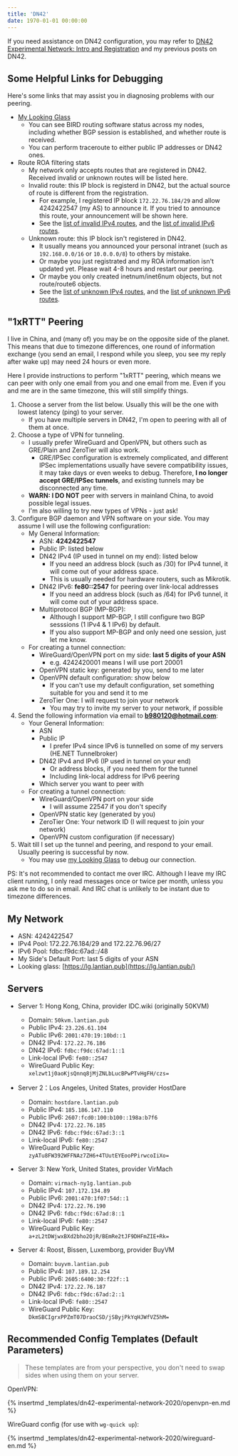```yaml
---
title: 'DN42'
date: 1970-01-01 00:00:00
---
```


If you need assistance on DN42 configuration, you may refer to [DN42 Experimental Network: Intro and Registration](/en/article/modify-website/dn42-experimental-network-2020.lantian) and my previous posts on DN42.

Some Helpful Links for Debugging
--------------------------------

Here's some links that may assist you in diagnosing problems with our peering.

- [My Looking Glass](https://lg.lantian.pub/)
  - You can see BIRD routing software status across my nodes, including whether BGP session is established, and whether route is received.
  - You can perform traceroute to either public IP addresses or DN42 ones.
- Route ROA filtering stats
  - My network only accepts routes that are registered in DN42. Received invalid or unknown routes will be listed here.
  - Invalid route: this IP block is registerd in DN42, but the actual source of route is different from the registration.
    - For example, I registered IP block `172.22.76.184/29` and allow 4242422547 (my AS) to announce it. If you tried to announce this route, your announcement will be shown here.
    - See the [list of invalid IPv4 routes](https://lg.lantian.pub/route_generic/hostdare/table%20roa_fail_v4), and the [list of invalid IPv6 routes](https://lg.lantian.pub/route_generic/hostdare/table%20roa_fail_v6).
  - Unknown route: this IP block isn't registered in DN42.
    - It usually means you announced your personal intranet (such as `192.168.0.0/16` or `10.0.0.0/8`) to others by mistake.
    - Or maybe you just registrated and my ROA information isn't updated yet. Please wait 4-8 hours and restart our peering.
    - Or maybe you only created inetnum/inet6num objects, but not route/route6 objects.
    - See the [list of unknown IPv4 routes](https://lg.lantian.pub/route_generic/hostdare/table%20roa_unknown_v4), and the [list of unknown IPv6 routes](https://lg.lantian.pub/route_generic/hostdare/table%20roa_unknown_v6).

"1xRTT" Peering
---------------

I live in China, and (many of) you may be on the opposite side of the planet. This means that due to timezone differences, one round of information exchange (you send an email, I respond while you sleep, you see my reply after wake up) may need 24 hours or even more.

Here I provide instructions to perform "1xRTT" peering, which means we can peer with only one email from you and one email from me. Even if you and me are in the same timezone, this will still simplify things.

1. Choose a server from the list below. Usually this will be the one with lowest latency (ping) to your server.
   - If you have multiple servers in DN42, I'm open to peering with all of them at once.
2. Choose a type of VPN for tunneling.
   - I usually prefer WireGuard and OpenVPN, but others such as GRE/Plain and ZeroTier will also work.
     - GRE/IPSec configuration is extremely complicated, and different IPSec implementations usually have severe compatibility issues, it may take days or even weeks to debug. Therefore, **I no longer accept GRE/IPSec tunnels**, and existing tunnels may be disconnected any time.
   - **WARN: I DO NOT** peer with servers in mainland China, to avoid possible legal issues.
   - I'm also willing to try new types of VPNs - just ask!
3. Configure BGP daemon and VPN software on your side. You may assume I will use the following configuration:
   - My General Information:
     - ASN: **4242422547**
     - Public IP: listed below
     - DN42 IPv4 (IP used in tunnel on my end): listed below
       - If you need an address block (such as /30) for IPv4 tunnel, it will come out of your address space.
       - This is usually needed for hardware routers, such as Mikrotik.
     - DN42 IPv6: **fe80::2547** for peering over link-local addresses
       - If you need an address block (such as /64) for IPv6 tunnel, it will come out of your address space.
     - Multiprotocol BGP (MP-BGP):
       - Although I support MP-BGP, I still configure two BGP sesssions (1 IPv4 & 1 IPv6) by default.
       - If you also support MP-BGP and only need one session, just let me know.
   - For creating a tunnel connection:
     - WireGuard/OpenVPN port on my side: **last 5 digits of your ASN**
       - e.g. 4242420001 means I will use port 20001
     - OpenVPN static key: generated by you, send to me later
     - OpenVPN default configuration: show below
       - If you can't use my default configuration, set something suitable for you and send it to me
     - ZeroTier One: I will request to join your network
       - You may try to invite my server to your network, if possible
4. Send the following information via email to **b980120@hotmail.com**:
   - Your General Information:
     - ASN
     - Public IP
       - I prefer IPv4 since IPv6 is tunnelled on some of my servers (HE.NET Tunnelbroker)
     - DN42 IPv4 and IPv6 (IP used in tunnel on your end)
       - Or address blocks, if you need them for the tunnel
       - Including link-local address for IPv6 peering
     - Which server you want to peer with
   - For creating a tunnel connection:
     - WireGuard/OpenVPN port on your side
       - I will assume 22547 if you don't specify
     - OpenVPN static key (generated by you)
     - ZeroTier One: Your network ID (I will request to join your network)
     - OpenVPN custom configuration (if necessary)
5. Wait till I set up the tunnel and peering, and respond to your email. Usually peering is successful by now.
   - You may use [my Looking Glass](https://lg.lantian.pub/) to debug our connection.

PS: It's not recommended to contact me over IRC. Although I leave my IRC client running, I only read messages once or twice per month, unless you ask me to do so in email. And IRC chat is unlikely to be instant due to timezone differences.

My Network
----------

- ASN: 4242422547
- IPv4 Pool: 172.22.76.184/29 and 172.22.76.96/27
- IPv6 Pool: fdbc:f9dc:67ad::/48
- My Side's Default Port: last 5 digits of your ASN
- Looking glass: [https://lg.lantian.pub](https://lg.lantian.pub/)

Servers
-------

- Server 1: Hong Kong, China, provider IDC.wiki (originally 50KVM)
  - Domain: `50kvm.lantian.pub`
  - Public IPv4: `23.226.61.104`
  - Public IPv6: `2001:470:19:10bd::1`
  - DN42 IPv4: `172.22.76.186`
  - DN42 IPv6: `fdbc:f9dc:67ad:1::1`
  - Link-local IPv6: `fe80::2547`
  - WireGuard Public Key: `xelzwt1j0aoKjsQnnq8jMjZNLbLucBPwPTvHgFH/czs=`

- Server 2：Los Angeles, United States, provider HostDare
  - Domain: `hostdare.lantian.pub`
  - Public IPv4: `185.186.147.110`
  - Public IPv6: `2607:fcd0:100:b100::198a:b7f6`
  - DN42 IPv4: `172.22.76.185`
  - DN42 IPv6: `fdbc:f9dc:67ad:3::1`
  - Link-local IPv6: `fe80::2547`
  - WireGuard Public Key: `zyATu8FW392WFFNAz7ZH6+4TUutEYEooPPirwcoIiXo=`

- Server 3: New York, United States, provider VirMach
  - Domain: `virmach-ny1g.lantian.pub`
  - Public IPv4: `107.172.134.89`
  - Public IPv6: `2001:470:1f07:54d::1`
  - DN42 IPv4: `172.22.76.190`
  - DN42 IPv6: `fdbc:f9dc:67ad:8::1`
  - Link-local IPv6: `fe80::2547`
  - WireGuard Public Key: `a+zL2tDWjwxBXd2bho2OjR/BEmRe2tJF9DHFmZIE+Rk=`

- Server 4: Roost, Bissen, Luxemborg, provider BuyVM
  - Domain: `buyvm.lantian.pub`
  - Public IPv4: `107.189.12.254`
  - Public IPv6: `2605:6400:30:f22f::1`
  - DN42 IPv4: `172.22.76.187`
  - DN42 IPv6: `fdbc:f9dc:67ad:2::1`
  - Link-local IPv6: `fe80::2547`
  - WireGuard Public Key: `DkmSBCIgrxPPZmT07DraoCSD/jSByjPkYqHJWfVZ5hM=`

Recommended Config Templates (Default Parameters)
-------------------------------------------------

> These templates are from your perspective, you don't need to swap sides when using them on your server.

OpenVPN:

{% insertmd _templates/dn42-experimental-network-2020/openvpn-en.md %}

WireGuard config (for use with `wg-quick up`):

{% insertmd _templates/dn42-experimental-network-2020/wireguard-en.md %}
